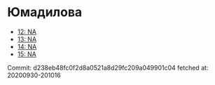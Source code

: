 # Юмадилова
- [12: NA](12.md)
- [13: NA](13.md)
- [14: NA](14.md)
- [15: NA](15.md)

Commit: d238eb48fc0f2d8a0521a8d29fc209a049901c04
 fetched at: 20200930-201016
